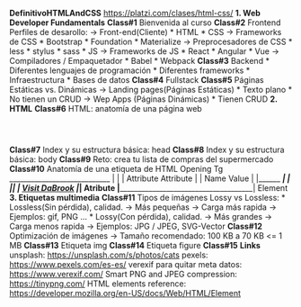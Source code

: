**DefinitivoHTMLAndCSS**
    https://platzi.com/clases/html-css/
**1. Web Developer Fundamentals**
    **Class#1**
        Bienvenida al curso
    **Class#2**
        Frontend
            Perfiles de desarollo:
                -> Front-end(Cliente)
                    * HTML
                    * CSS
                        -> Frameworks de CSS
                            * Bootstrap
                            * Foundation
                            * Materialize
                        -> Preprocesadores de CSS
                            * less
                            * stylus
                            * sass
                    * JS
                        -> Frameworks de JS
                            * React
                            * Angular
                            * Vue
                        -> Compiladores / Empaquetador
                            * Babel
                            * Webpack
    **Class#3**
        Backend
            * Diferentes lenguajes de programación
            * Diferentes frameworks
            * Infraestructura
            * Bases de datos
    **Class#4**
        Fullstack
    **Class#5**
        Páginas Estáticas vs. Dinámicas
            -> Landing pages(Páginas Estáticas)
                * Texto plano
                * No tienen un CRUD
            -> Wep Apps (Páginas Dinámicas)
                * Tienen CRUD
**2. HTML**
    **Class#6**
        HTML: anatomía de una página web
        <html>
            <header>
            </header>
            <body>
            </body>
            <footer>
            </footer>
        </html>
    **Class#7**
        Index y su estructura básica: head
    **Class#8**
        Index y su estructura básica: body
    **Class#9**
        Reto: crea tu lista de compras del supermercado
    **Class#10**
        Anatomía de una etiqueta de HTML
                    Opening Tg
             ____________________________
            |                           |
            | Attribute     Attribute   |
            |   Name          Value     |
            |______  ___________________|
            |      ||                   |
            <a href="http://dabrook.org">Visit DaBrook</a>
            |___________________________|
                    Atribute
            |_____________________________________________|
                                Element
**3. Etiquetas multimedia**
    **Class#11**
        Tipos de imágenes
            Lossy vs Lossless:
                * Lossless(Sin pérdida), calidad.
                    -> Más pequeñas
                    -> Carga más rapida
                    -> Ejemplos: gif, PNG ...
                * Lossy(Con pérdida), calidad.
                    -> Más grandes
                    -> Carga menos rapida
                    -> Ejemplos: JPG / JPEG, SVG-Vector
    **Class#12**
        Optimización de imágenes
            -> Tamaño recomendado: 100 KB a 70 KB <= 1 MB
    **Class#13**
        Etiqueta img
    **Class#14**
        Etiqueta figure
    **Class#15**
**Links**
    unsplash:
        https://unsplash.com/s/photos/cats
    pexels:
        https://www.pexels.com/es-es/
    verexif para quitar meta datos:
        https://www.verexif.com/
    Smart PNG and JPEG compression:
        https://tinypng.com/
    HTML elements reference:
        https://developer.mozilla.org/en-US/docs/Web/HTML/Element
